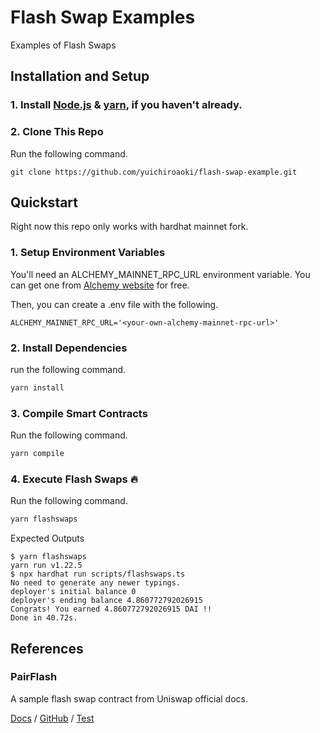 # Flash Swap Examples
Examples of Flash Swaps

## Installation and Setup

### 1. Install [Node.js](https://nodejs.org/en/) & [yarn](https://classic.yarnpkg.com/en/docs/install/#windows-stable), if you haven't already.

### 2. Clone This Repo
Run the following command.
```console
git clone https://github.com/yuichiroaoki/flash-swap-example.git
```

## Quickstart
Right now this repo only works with hardhat mainnet fork.

### 1. Setup Environment Variables
You'll need an ALCHEMY_MAINNET_RPC_URL environment variable. You can get one from [Alchemy website](https://alchemy.com/?r=33851811-6ecf-40c3-a36d-d0452dda8634) for free.

Then, you can create a .env file with the following.

```
ALCHEMY_MAINNET_RPC_URL='<your-own-alchemy-mainnet-rpc-url>'
```

### 2. Install Dependencies
run the following command.
```sh
yarn install
```

### 3. Compile Smart Contracts
Run the following command.
```sh
yarn compile
```

### 4. Execute Flash Swaps 🔥
Run the following command.
```sh
yarn flashswaps
```

Expected Outputs
```
$ yarn flashswaps
yarn run v1.22.5
$ npx hardhat run scripts/flashswaps.ts
No need to generate any newer typings.
deployer's initial balance 0
deployer's ending balance 4.860772792026915
Congrats! You earned 4.860772792026915 DAI !!
Done in 40.72s.
```

## References
### PairFlash
A sample flash swap contract from Uniswap official docs.

[Docs](https://docs.uniswap.org/protocol/guides/flash-integrations/final-contract) / [GitHub](https://github.com/Uniswap/uniswap-v3-periphery/blob/flash-pair-example/contracts/examples/PairFlash.sol) / [Test](https://github.com/Uniswap/uniswap-v3-periphery/blob/flash-pair-example/test/PairFlash.spec.ts)
